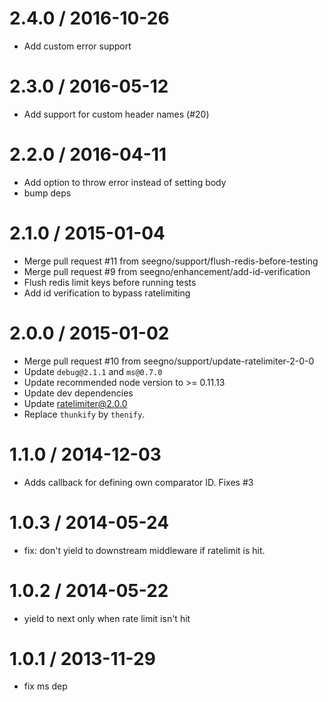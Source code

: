 
2.4.0 / 2016-10-26
==================

  * Add custom error support

2.3.0 / 2016-05-12
==================

  * Add support for custom header names (#20)

2.2.0 / 2016-04-11
==================

  * Add option to throw error instead of setting body
  * bump deps

2.1.0 / 2015-01-04
==================

  * Merge pull request #11 from seegno/support/flush-redis-before-testing
  * Merge pull request #9 from seegno/enhancement/add-id-verification
  * Flush redis limit keys before running tests
  * Add id verification to bypass ratelimiting

2.0.0 / 2015-01-02
==================

  * Merge pull request #10 from seegno/support/update-ratelimiter-2-0-0
  * Update `debug@2.1.1` and `ms@0.7.0`
  * Update recommended node version to >= 0.11.13
  * Update dev dependencies
  * Update ratelimiter@2.0.0
  * Replace `thunkify` by `thenify`.

1.1.0 / 2014-12-03
==================

  * Adds callback for defining own comparator ID. Fixes #3

1.0.3 / 2014-05-24
==================

 * fix: don't yield to downstream middleware if ratelimit is hit.

1.0.2 / 2014-05-22
==================

 * yield to next only when rate limit isn't hit

1.0.1 / 2013-11-29
==================

 * fix ms dep
